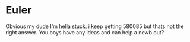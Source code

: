 # Euler
Obvious my dude
I'm hella stuck. i keep getting 580085 but thats not the right answer.
You boys have any ideas and can help a newb out?
